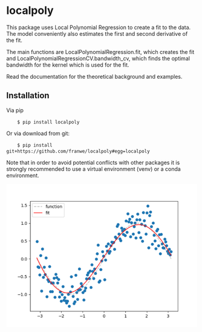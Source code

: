 # localpoly

This package uses Local Polynomial Regression to create a fit to the data. The model conveniently also estimates the first and second derivative of the fit.

The main functions are LocalPolynomialRegression.fit, which creates the fit and LocalPolynomialRegressionCV.bandwidth_cv, which finds the optimal bandwidth for the kernel which is used for the fit.

Read the documentation for the theoretical background and examples. 

## Installation

Via pip
```
    $ pip install localpoly
```

Or via download from git:

```
    $ pip install git+https://github.com/franwe/localpoly#egg=localpoly
```

Note that in order to avoid potential conflicts with other packages it is strongly recommended to use a virtual environment (venv) or a conda environment.

![alt text][logo]

[logo]: docs/_static/example_fit.png "Example fit"